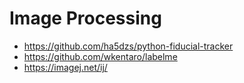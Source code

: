 # Image Processing

- https://github.com/ha5dzs/python-fiducial-tracker
- https://github.com/wkentaro/labelme
- https://imagej.net/ij/

 
